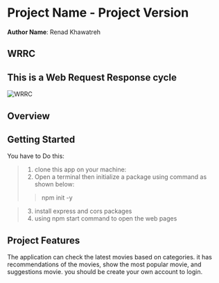 # Project Name - Project Version

**Author Name**: Renad Khawatreh

## WRRC

This is a Web Request Response cycle  
---

![WRRC](https://i.ibb.co/Cm2K2Fm/WRRC.jpg)

## Overview

## Getting Started
<!-- What are the steps that a user must take in order to build this app on their own machine and get it running? -->
You have to Do this:  

>1. clone this app on your machine:  
>2. Open a terminal then initialize a package using command as shown below:  
>> npm init -y

>3. install express and cors packages 
> 4. using npm start command to open the web pages


## Project Features
<!-- What are the features included in you app -->
The application can check the latest movies based on categories. it has recommendations of the movies, show the most popular movie, and suggestions movie. you should be create your own account to login.
